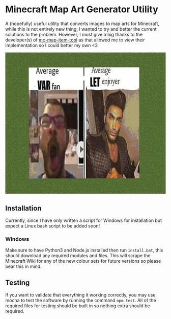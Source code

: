 # Minecraft Map Art Generator Utility
A (hopefully) useful utility that converts images to map arts for Minecraft, while this is not entirely new thing, I wanted to try and better the current solutions to the problem.  However, I must give a big thanks to the developer(s) of [mc-map-item-tool](https://github.com/djfun/mc-map-item-tool) as that allowed me to view their implementation so I could better my own <3

![Example in Minecraft](./content/demo_example.jpg)

## Installation
Currently, since I have only written a script for Windows for installation but expect a Linux bash script to be added soon!
### Windows
Make sure to have Python3 and Node.js installed then run `install.bat`, this should download any required modules and files.  This will scrape the Minecraft Wiki for any of the new colour sets for future versions so please bear this in mind.

## Testing
If you want to validate that everything it working correctly, you may use mocha to test the software by running the command `npm test`.  All of the required files for testing should be built in so nothing extra should be required.